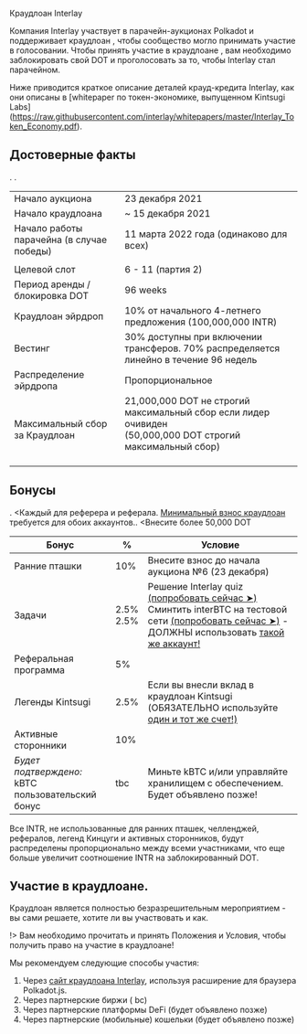Краудлоан Interlay

Компания Interlay участвует в парачейн-аукционах Polkadot и поддерживает краудлоан , чтобы сообщество могло принимать участие в голосовании.
Чтобы принять участие в краудлоане , вам необходимо заблокировать свой DOT и проголосовать за то, чтобы Interlay стал парачейном.

Ниже приводится краткое описание деталей крауд-кредита Interlay, как они описаны в [whitepaper по токен-экономике, выпущенном Kintsugi Labs] (https://raw.githubusercontent.com/interlay/whitepapers/master/Interlay_Token_Economy.pdf).

## Достоверные факты

<table>
<tbody>
  <tr>
    <td> Начало аукциона</td>
    <td>23 декабря 2021</td>
  </tr>
  <tr>
    <td> Начало краудлоана</td>
    <td>~ 15 декабря 2021</td>
  </tr>
  <tr>
    <td> Начало работы парачейна (в случае победы)</td>
    <td>11 марта 2022 года (одинаково для всех)</td>
  </tr>
  <tr>
    <td></td>
    <td></td>
  </tr>
  <tr>
    <td>Целевой слот</td>
    <td>6 - 11 (партия 2)</td>
  </tr>
  <tr>
    <td>Период аренды / блокировка DOT </td>
    <td>96 weeks</td>
  </tr>
  <tr>
    <td>Краудлоан эйрдроп</td>
    <td>10% от начального 4-летнего предложения (100,000,000 INTR)</td>
  </tr>
  <tr>
    <td>Вестинг</td>
    <td>30% доступны при включении трансферов. 70% распределяется линейно в течение 96 недель</td>.
  </tr>
  <tr>
    <td>Распределение эйрдропа</td>
    <td>Пропорциональное</td>.
  </tr>
  <tr>
    <td>Максимальный сбор за Краудлоан </td>
    <td>21,000,000 DOT не строгий максимальный сбор если лидер очивиден<br>(50,000,000 DOT строгий максимальный сбор) <br><br></td>
  </tr>
</tbody>
</table>

## Бонусы

<table>
<thead>
  <tr>
    <th>Бонус</th>
    <th>%</th>
    <th>Условие</th>.
  </tr>
</thead>
<tbody>
  <tr>
    <td> Ранние пташки</td>
    <td>10% </td>
    <td>Внесите взнос до начала аукциона №6 (23 декабря)</td>
  </tr>
  <tr>
    <td>Задачи</td>
    <td>2.5% <br>2.5% </td>
    <td>Решение Interlay quiz <a href="https://interlay.typeform.com/InterlayQuiz">(попробовать сейчас &#10148;)</a> <br>Сминтить interBTC на тестовой сети <a href="https://bridge.interlay.io/">(попробовать сейчас &#10148;)</a> - ДОЛЖНЫ  использовать <a href="https://wiki.polkadot.network/docs/learn-accounts">такой же аккаунт!</a></td>
  </tr>
  <tr>
    <td>Реферальная программа</td>
    <td>5% </td>
    <Каждый для реферера и реферала. <a href="https://wiki.polkadot.network/docs/learn-crowdloans#supporting-a-crowdloan-campaign" >Минимальный взнос краудлоан</a> требуется для обоих аккаунтов.</td>
  </tr>
  <tr>
    <td>Легенды Kintsugi</td>
    <td>2.5% </td>
    <td> Если вы внесли вклад в краудлоан Kintsugi (ОБЯЗАТЕЛЬНО используйте <a href="https://wiki.polkadot.network/docs/learn-accounts">один и тот же счет!)</td>.
  </tr>
    <tr>
    <td>Активные сторонники</td>
    <td>10% </td>
    <Внесите более 50,000 DOT</td>
  </tr>
  <tr>
    <td><i>Будет подтверждено:</i><br/>kBTC пользовательский бонус</td>
    <td>tbc</td>
    <td>Миньте kBTC и/или управляйте хранилищем с обеспечением. Будет объявлено позже!</td>
  </tr>
</tbody>
</table>

Все INTR, не использованные для ранних пташек, челленджей, рефералов, легенд Кинцуги и активных сторонников, будут распределены пропорционально между всеми участниками, что еще больше увеличит соотношение INTR на заблокированный DOT.

## Участие в краудлоане.

Краудлоан является полностью безразрешительным мероприятием - вы сами решаете, хотите ли вы участвовать и как.

!> Вам необходимо прочитать и принять Положения и Условия, чтобы получить право на участие в краудлоане!

Мы рекомендуем следующие способы участия:

1. Через [сайт краудлоана Interlay](https://crowdloan.interlay.io/), используя расширение для браузера Polkadot.js.
2. Через партнерские биржи ( bc)
3. Через партнерские платформы DeFi (будет объявлено позже)
4. Через партнерские (мобильные) кошельки (будет объявлено позже)
